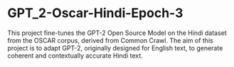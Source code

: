 # GPT_2-Oscar-Hindi-Epoch-3
This project fine-tunes the GPT-2 Open Source Model on the Hindi dataset from the OSCAR corpus, derived from Common Crawl. The aim of this project is to adapt GPT-2, originally designed for English text, to generate coherent and contextually accurate Hindi text.

